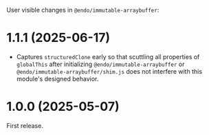 User visible changes in `@endo/immutable-arraybuffer`:

# 1.1.1 (2025-06-17)

- Captures `structuredClone` early so that scuttling all properties of `globalThis`
  after initializing `@endo/immutable-arraybuffer` or
  `@endo/immutable-arraybuffer/shim.js` does not interfere with this module's
  designed behavior.

# 1.0.0 (2025-05-07)

First release.
